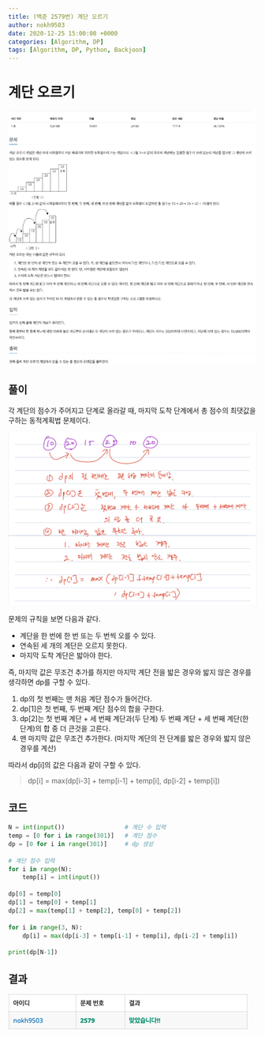```yaml
---
title: (백준 2579번) 계단 오르기
author: nokh9503
date: 2020-12-25 15:00:00 +0000
categories: [Algorithm, DP]
tags: [Algorithm, DP, Python, Backjoon]
---
```


# 계단 오르기

![backjoon_dp(2579)](/assets/img/algorithm/backjoon/dp/backjoon_dp(2579).png)

## 풀이

각 계단의 점수가 주어지고 단계로 올라갈 때, 마지막 도착 단계에서 총 점수의 최댓값을 구하는 동적계획법 문제이다.

 ![backjoon_dp(2579)_sol](/assets/img/algorithm/backjoon/dp/backjoon_dp(2579)_sol.png)

문제의 규칙을 보면 다음과 같다.

- 계단을 한 번에 한 번 또는 두 번씩 오를 수 있다.
- 연속된 세 개의 계단은 오르지 못한다.
- 마지막 도착 계단은 밟아야 한다.

즉, 마지막 값은 무조건 추가를 하지만 마지막 계단 전을 밟은 경우와 밟지 않은 경우를 생각하면 dp를 구할 수 있다.

1. dp의 첫 번째는 맨 처음 계단 점수가 들어간다.
2. dp[1]은 첫 번째, 두 번째 계단 점수의 합을 구한다.
3. dp[2]는 첫 번째 계단 + 세 번째 계단과(두 단계) 두 번째 계단 + 세 번째 계단(한 단계)의 합 중 더 큰것을 고른다.
4. 맨 마지막 값은 무조건 추가한다. (마지막 계단의 전 단계를 밟은 경우와 밟지 않은 경우를 계산)

따라서 dp[i]의 값은 다음과 같이 구할 수 있다.

> dp[i] = max(dp[i-3] + temp[i-1] + temp[i], dp[i-2] + temp[i])


## 코드

```python
N = int(input())                 # 계단 수 입력
temp = [0 for i in range(301)]   # 계단 점수
dp = [0 for i in range(301)]     # dp 생성

# 계단 점수 입력
for i in range(N):
    temp[i] = int(input())

dp[0] = temp[0]
dp[1] = temp[0] + temp[1]
dp[2] = max(temp[1] + temp[2], temp[0] + temp[2])

for i in range(3, N):
    dp[i] = max(dp[i-3] + temp[i-1] + temp[i], dp[i-2] + temp[i])

print(dp[N-1])
```

## 결과

 ![backjoon_dp(2579)_res](/assets/img/algorithm/backjoon/dp/backjoon_dp(2579)_res.png)